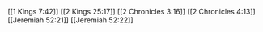 [[1 Kings 7:42]]
[[2 Kings 25:17]]
[[2 Chronicles 3:16]]
[[2 Chronicles 4:13]]
[[Jeremiah 52:21]]
[[Jeremiah 52:22]]

